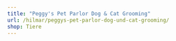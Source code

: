 ```yaml
---
title: "Peggy's Pet Parlor Dog & Cat Grooming"
url: /hilmar/peggys-pet-parlor-dog-und-cat-grooming/
shop: Tiere
---
```

